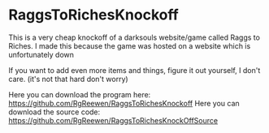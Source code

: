 # RaggsToRichesKnockoff
This is a very cheap knockoff of a darksouls website/game called Raggs to Riches. I made this because the game was hosted on a website which is unfortunately down 

If you want to add even more items and things, figure it out yourself, I don't care. (it's not that hard don't worry)

Here you can download the program here: https://github.com/RgReewen/RaggsToRichesKnockoff
Here you can download the source code: https://github.com/RgReewen/RaggsToRichesKnockOffSource

